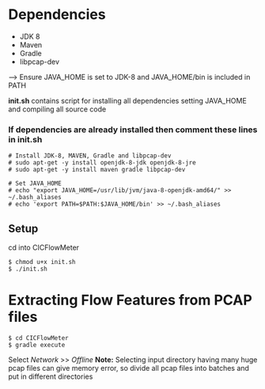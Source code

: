 # Dependencies
  * JDK 8
  * Maven
  * Gradle
  * libpcap-dev

--> Ensure JAVA_HOME is set to JDK-8 and JAVA_HOME/bin is included in PATH 

**init.sh** contains script for installing all dependencies setting JAVA_HOME and compiling all source code
### If dependencies are already installed then comment these lines in init.sh
```
# Install JDK-8, MAVEN, Gradle and libpcap-dev
# sudo apt-get -y install openjdk-8-jdk openjdk-8-jre
# sudo apt-get -y install maven gradle libpcap-dev

# Set JAVA_HOME
# echo "export JAVA_HOME=/usr/lib/jvm/java-8-openjdk-amd64/" >> ~/.bash_aliases
# echo 'export PATH=$PATH:$JAVA_HOME/bin' >> ~/.bash_aliases
```

## Setup
cd into CICFlowMeter
```
$ chmod u+x init.sh
$ ./init.sh
```

# Extracting Flow Features from PCAP files
```
$ cd CICFlowMeter
$ gradle execute
```
Select *Network* >> *Offline*
**Note:** Selecting input directory having many huge pcap files can give memory error, so divide all pcap files into batches and put in different directories
